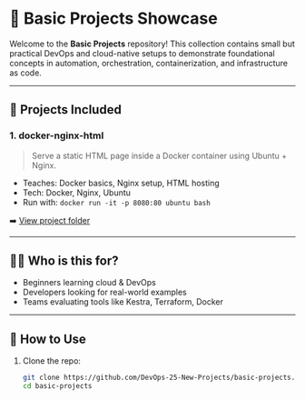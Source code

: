 # 🚀 Basic Projects Showcase

Welcome to the **Basic Projects** repository! This collection contains small but practical DevOps and cloud-native setups to demonstrate foundational concepts in automation, orchestration, containerization, and infrastructure as code.

---

## 📂 Projects Included

### 1. **docker-nginx-html**
> Serve a static HTML page inside a Docker container using Ubuntu + Nginx.

- Teaches: Docker basics, Nginx setup, HTML hosting
- Tech: Docker, Nginx, Ubuntu
- Run with: `docker run -it -p 8080:80 ubuntu bash`

➡️ [View project folder](./docker-nginx-html)

---

## 👨‍💻 Who is this for?

- Beginners learning cloud & DevOps
- Developers looking for real-world examples
- Teams evaluating tools like Kestra, Terraform, Docker

---

## 🧠 How to Use

1. Clone the repo:
   ```bash
   git clone https://github.com/DevOps-25-New-Projects/basic-projects.git
   cd basic-projects
